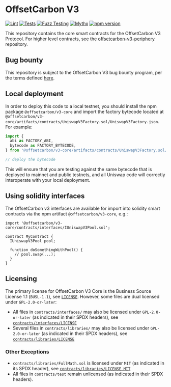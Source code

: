 # OffsetCarbon V3

[![Lint](https://github.com/offset-labs/v3-core/actions/workflows/lint.yml/badge.svg)](https://github.com/offset-labs/v3-core/actions/workflows/lint.yml)
[![Tests](https://github.com/offset-labs/v3-core/actions/workflows/tests.yml/badge.svg)](https://github.com/offset-labs/v3-core/actions/workflows/tests.yml)
[![Fuzz Testing](https://github.com/offset-labs/v3-core/actions/workflows/fuzz-testing.yml/badge.svg)](https://github.com/offset-labs/v3-core/actions/workflows/fuzz-testing.yml)
[![Mythx](https://github.com/offset-labs/v3-core/actions/workflows/mythx.yml/badge.svg)](https://github.com/offset-labs/v3-core/actions/workflows/mythx.yml)
[![npm version](https://img.shields.io/npm/v/@offsetcarbon/v3-core/latest.svg)](https://www.npmjs.com/package/@offsetcarbon/v3-core/v/latest)

This repository contains the core smart contracts for the OffsetCarbon V3 Protocol.
For higher level contracts, see the [offsetcarbon-v3-periphery](https://github.com/offset-labs/v3-periphery)
repository.

## Bug bounty

This repository is subject to the OffsetCarbon V3 bug bounty program, per the terms defined [here](./bug-bounty.md).

## Local deployment

In order to deploy this code to a local testnet, you should install the npm package
`@offsetcarbon/v3-core`
and import the factory bytecode located at
`@offsetcarbon/v3-core/artifacts/contracts/UniswapV3Factory.sol/UniswapV3Factory.json`.
For example:

```typescript
import {
  abi as FACTORY_ABI,
  bytecode as FACTORY_BYTECODE,
} from '@offsetcarbon/v3-core/artifacts/contracts/UniswapV3Factory.sol/UniswapV3Factory.json'

// deploy the bytecode
```

This will ensure that you are testing against the same bytecode that is deployed to
mainnet and public testnets, and all Uniswap code will correctly interoperate with
your local deployment.

## Using solidity interfaces

The OffsetCarbon v3 interfaces are available for import into solidity smart contracts
via the npm artifact `@offsetcarbon/v3-core`, e.g.:

```solidity
import '@offsetcarbon/v3-core/contracts/interfaces/IUniswapV3Pool.sol';

contract MyContract {
  IUniswapV3Pool pool;

  function doSomethingWithPool() {
    // pool.swap(...);
  }
}

```

## Licensing

The primary license for OffsetCarbon V3 Core is the Business Source License 1.1 (`BUSL-1.1`), see [`LICENSE`](./LICENSE). However, some files are dual licensed under `GPL-2.0-or-later`:

- All files in `contracts/interfaces/` may also be licensed under `GPL-2.0-or-later` (as indicated in their SPDX headers), see [`contracts/interfaces/LICENSE`](./contracts/interfaces/LICENSE)
- Several files in `contracts/libraries/` may also be licensed under `GPL-2.0-or-later` (as indicated in their SPDX headers), see [`contracts/libraries/LICENSE`](contracts/libraries/LICENSE)

### Other Exceptions

- `contracts/libraries/FullMath.sol` is licensed under `MIT` (as indicated in its SPDX header), see [`contracts/libraries/LICENSE_MIT`](contracts/libraries/LICENSE_MIT)
- All files in `contracts/test` remain unlicensed (as indicated in their SPDX headers).
